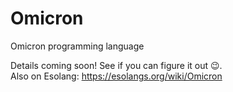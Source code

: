 # Omicron
Omicron programming language

Details coming soon! See if you can figure it out 😉.<br>
Also on Esolang: https://esolangs.org/wiki/Omicron
